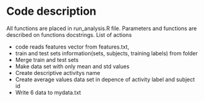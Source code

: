 # Code description

All functions are placed in run_analysis.R file.
Parameters and functions are described on functions docstrings.
List of actions
- code reads features vector from features.txt, 
- train and test sets information(sets, subjects, training labels) from folder
- Merge train and test sets
- Make data set with only mean and std values  
- Create descriptive activitys name
- Create average values data set in depence of activity label and subject id
- Write 6 data to mydata.txt
